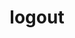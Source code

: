 ---
title: logout
unicode_regular: \eba8
unicode_bold: \eba7
unicode_solid: \eba9
unicode_brand: 
---